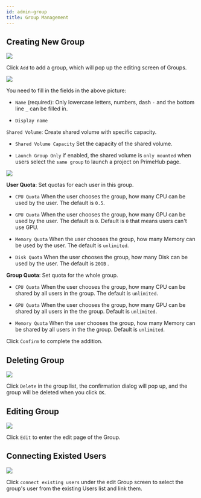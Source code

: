```yaml
---
id: admin-group
title: Group Management
---
```


## Creating New Group

![](assets/group_12.png)

Click `Add` to add a group, which will pop up the editing screen of Groups.

![](assets/group_shared_volume.png)

You need to fill in the fields in the above picture:

+ `Name` (required): Only lowercase letters, numbers, dash `-` and the bottom line `_` can be filled in.

+ `Display name`

`Shared Volume`: Create shared volume with specific capacity.

+ `Shared Volume Capacity` Set the capacity of the shared volume.

+ `Launch Group Only` if enabled, the shared volume is `only mounted` when users select the `same group` to launch a project on PrimeHub page.

![](assets/group_user_quota.png)

**User Quota**: Set quotas for each user in this group.

+ `CPU Quota` When the user chooses the group, how many CPU can be used by the user. The default is `0.5`.

+ `GPU Quota` When the user chooses the group, how many GPU can be used by the user. The default is `0`. Default is `0` that means users can't use GPU.

+ `Memory Quota` When the user chooses the group, how many Memory can be used by the user. The default is `unlimited`.

+ `Disk Quota` When the user chooses the group, how many Disk can be used by the user. The default is `20GB` .

**Group Quota**: Set quota for the whole group.

+ `CPU Quota` When the user chooses the group, how many CPU can be shared by all users in the group. The default is `unlimited`.

+ `GPU Quota` When the user chooses the group, how many GPU can be shared by all users in the the group. Default is `unlimited`.

+ `Memory Quota` When the user chooses the group, how many Memory can be shared by all users in the the group. Default is `unlimited`.

Click `Confirm` to complete the addition.

## Deleting Group

![](assets/group_14.png)

Click `Delete` in the group list, the confirmation dialog will pop up, and the group will be deleted when you click `OK`.

## Editing Group

![](assets/group_13.png)

Click `Edit` to enter the edit page of the Group.

## Connecting Existed Users

![](assets/group_8.png)

Click `connect existing users` under the edit Group screen to select the group's user from the existing Users list and link them.
